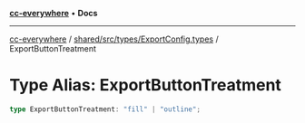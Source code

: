 [**cc-everywhere**](../../../../../index.md) • **Docs**

***

[cc-everywhere](../../../../../index.md) / [shared/src/types/ExportConfig.types](../index.md) / ExportButtonTreatment

# Type Alias: ExportButtonTreatment

```ts
type ExportButtonTreatment: "fill" | "outline";
```
